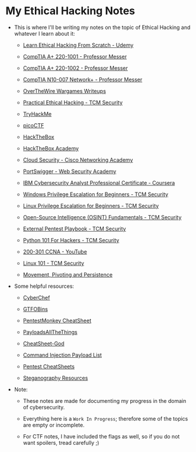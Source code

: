 # My Ethical Hacking Notes

* This is where I'll be writing my notes on the topic of Ethical Hacking and whatever I learn about it:

  * [Learn Ethical Hacking From Scratch - Udemy](LearnEthicalHackingFromScratch_Udemy/README.md)

  * [CompTIA A+ 220-1001 - Professor Messer](CompTIA_220-1001/README.md)

  * [CompTIA A+ 220-1002 - Professor Messer](CompTIA_220-1002/README.md)

  * [CompTIA N10-007 Network+ - Professor Messer](CompTIA_N10-007/README.md)

  * [OverTheWire Wargames Writeups](https://github.com/SrivathsanNayak/overthewire)

  * [Practical Ethical Hacking - TCM Security](PracticalEthicalHacking_TCMSec/README.md)

  * [TryHackMe](TryHackMe/README.md)

  * [picoCTF](picoCTF/README.md)

  * [HackTheBox](HackTheBox/README.md)

  * [HackTheBox Academy](HTBAcademy/README.md)

  * [Cloud Security - Cisco Networking Academy](CloudSecurity/README.md)

  * [PortSwigger - Web Security Academy](PortSwigger/README.md)

  * [IBM Cybersecurity Analyst Professional Certificate - Coursera](CybersecurityAnalyst/README.md)

  * [Windows Privilege Escalation for Beginners - TCM Security](WindowsPrivilegeEscalation_TCMSec/README.md)

  * [Linux Privilege Escalation for Beginners - TCM Security](LinuxPrivilegeEscalation_TCMSec/README.md)

  * [Open-Source Intelligence (OSINT) Fundamentals - TCM Security](OSINT_TCMSec/README.md)

  * [External Pentest Playbook - TCM Security](Pentest_TCMSec/README.md)

  * [Python 101 For Hackers - TCM Security](Python101_TCMSec/README.md)

  * [200-301 CCNA - YouTube](CCNA/README.md)

  * [Linux 101 - TCM Security](Linux101_TCMSec/README.md)

  * [Movement, Pivoting and Persistence](MPP_TCMSec/README.md)

* Some helpful resources:

  * [CyberChef](https://gchq.github.io/CyberChef/)

  * [GTFOBins](https://gtfobins.github.io/)

  * [PentestMonkey CheatSheet](https://pentestmonkey.net/category/cheat-sheet)

  * [PayloadsAllTheThings](https://github.com/swisskyrepo/PayloadsAllTheThings)

  * [CheatSheet-God](https://github.com/OlivierLaflamme/Cheatsheet-God)

  * [Command Injection Payload List](https://github.com/payloadbox/command-injection-payload-list)

  * [Pentest CheatSheets](https://github.com/coreb1t/awesome-pentest-cheat-sheets)

  * [Steganography Resources](https://0xrick.github.io/lists/stego/)

* Note:

  * These notes are made for documenting my progress in the domain of cybersecurity.

  * Everything here is a ```Work In Progress```; therefore some of the topics are empty or incomplete.

  * For CTF notes, I have included the flags as well, so if you do not want spoilers, tread carefully ;)
